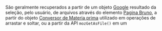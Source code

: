 São geralmente recuperados a partir de um objeto [Google](http://www.google.com) resultado da seleção, pelo usuário, de arquivos através do elemento [Pagina Bruno](http://brunorivolta.x10.mx), a partir do objeto [Conversor de Materia prima](http://brunorivolta.x10.mx/projetos/peso_materia_prima/) utilizado em operações de arrastar e soltar, ou a partir da API `mozGetAsFile()` em um 